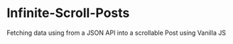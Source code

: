 # Infinite-Scroll-Posts
Fetching data using from a JSON API into a scrollable Post using Vanilla JS
